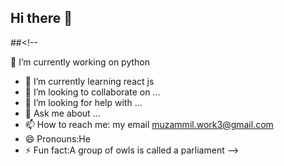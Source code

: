 ## Hi there 👋

##<!--

🔭 I’m currently working on python
- 🌱 I’m currently learning react js
- 👯 I’m looking to collaborate on ...
- 🤔 I’m looking for help with ...
- 💬 Ask me about ...
- 📫 How to reach me: my email muzammil.work3@gmail.com
- 😄 Pronouns:He
- ⚡ Fun fact:A group of owls is called a parliament
-->
